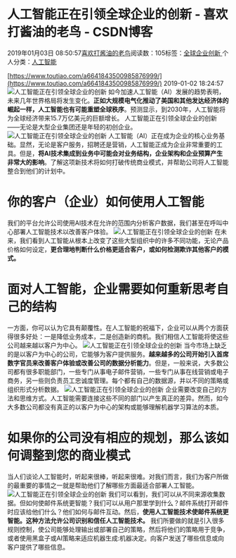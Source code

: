 
# 人工智能正在引领全球企业的创新 - 喜欢打酱油的老鸟 - CSDN博客


2019年01月03日 08:50:57[喜欢打酱油的老鸟](https://me.csdn.net/weixin_42137700)阅读数：105标签：[全球企业创新																](https://so.csdn.net/so/search/s.do?q=全球企业创新&t=blog)个人分类：[人工智能																](https://blog.csdn.net/weixin_42137700/article/category/7820233)


[https://www.toutiao.com/a6641843500985876999/](https://www.toutiao.com/a6641843500985876999/)
2019-01-02 18:24:57
![人工智能正在引领全球企业的创新](http://p3.pstatp.com/large/pgc-image/113bf627cea94cb5bbe14e5ba02da004)
如今加速人工智能（AI）发展的趋势表明，未来几年世界格局将发生变化。**正如大规模电气化推动了美国和其他发达经济体的崛起一样，人工智能也有可能重塑全球秩序**。预测显示，到2030年，人工智能将为全球经济带来15.7万亿美元的巨额增长。
人工智能正在引领全球企业的创新——无论是大型企业集团还是年轻的初创企业。
![人工智能正在引领全球企业的创新](http://p3.pstatp.com/large/pgc-image/e5468fdec65d452a9d0120ec961a9a5c)
人工智能（AI）正在成为企业的核心业务基础。显然，无论是客户服务，招聘还是营销，人工智能正成为企业非常重要的工具。但是，**将AI技术集成到业务中可能会对业务结构，企业架构和企业预算产生非常大的影响**。了解这项新技术将如何打破传统商业模式，并帮助公司将人工智能整合到他们的计划中。
# 你的客户（企业）如何使用人工智能
我们的平台允许公司使用AI技术在允许的范围内分析客户数据，我们甚至在呼叫中心部署人工智能技术以改善客户体验。
![人工智能正在引领全球企业的创新](http://p99.pstatp.com/large/pgc-image/18ea467646b34c1b9e50c0600af6def8)
在未来，我们看到人工智能从根本上改变了这些大型组织中的许多不同功能，无论产品价格如何设定，**更合理地判断什么价格更适合客户，或如何检测欺诈其他客户的模式。**

# 面对人工智能，企业需要如何重新思考自己的结构
一方面，你可以认为它具有颠覆性。在人工智能的祝福下，企业可以从两个方面获得很多好处：一是降低业务成本，二是创造新的商机。我们相信人工智能将使这些公司越来越以客户为中心。
![人工智能正在引领全球企业的创新](http://p99.pstatp.com/large/pgc-image/ae47c0db8cd646099b558b0e347633cb)
当今市场上缺乏的是以客户为中心的公司，它能够为客户提供服务。**越来越多的公司开始引入首席数字官员来改善客户体验或改善公司的数据分析能力**。但是，一般来说，大多数公司都有很多职能部门，一些专门从事电子邮件营销，一些专门从事在线营销或电子商务，另一些则负责员工忠诚度管理。每个都有自己的数据源，并以不同的策略或组织形式分析数据。
![人工智能正在引领全球企业的创新](http://p3.pstatp.com/large/pgc-image/276addf58d794bd4802ed2bedfe36107)
企业需要改变自己的方法和思维方式。人工智能需要连接这些不同的部门以产生真正的差异。然而，如今大多数公司都没有真正的以客户为中心的架构或能够理解机器学习算法的本质。

# 如果你的公司没有相应的规划，那么该如何调整到您的商业模式
当人们谈论人工智能时，听起来很棒，听起来很难。对我们而言，我们为客户所做的最重要的事情之一就是帮助他们了解哪些方面最适合部署人工智能。
![人工智能正在引领全球企业的创新](http://p99.pstatp.com/large/pgc-image/a34ef6f4b5f24e98b25afc84d1e63403)
我们可以看到，我们可以从不同来源收集数据。但如何使邮件系统更智能？我们可以从用户那里学到什么？邮件系统打开邮件时应该给他们什么？他们如何与邮件互动。然后，**使用人工智能技术使邮件系统更智能。这种方法允许公司识别和信任人工智能技术。**
我们所要做的就是引入很多规则控制，使公司能够处理输出或部署自己的策略，然后将他们的策略用于竞争，或者使用黑盒子或AI策略来适应机器生成:机器决定。向客户发送了哪些信息或向客户提供了哪些信息。

